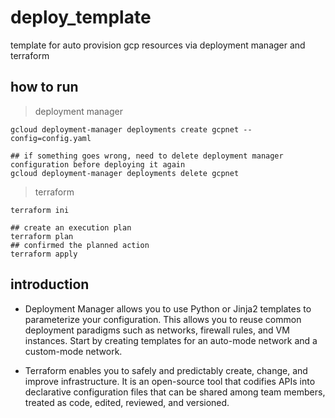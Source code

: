 # deploy_template
template for auto provision gcp resources via deployment manager and terraform

## how to run

> deployment manager

```
gcloud deployment-manager deployments create gcpnet --config=config.yaml

## if something goes wrong, need to delete deployment manager configuration before deploying it again
gcloud deployment-manager deployments delete gcpnet
```

> terraform

```
terraform ini

## create an execution plan
terraform plan
## confirmed the planned action
terraform apply

```

## introduction

- Deployment Manager allows you to use Python or Jinja2 templates to parameterize your configuration. This allows you to reuse common deployment paradigms such as networks, firewall rules, and VM instances. Start by creating templates for an auto-mode network and a custom-mode network.

- Terraform enables you to safely and predictably create, change, and improve infrastructure. It is an open-source tool that codifies APIs into declarative configuration files that can be shared among team members, treated as code, edited, reviewed, and versioned.


